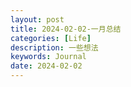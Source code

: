 ```yaml
---
layout: post
title: 2024-02-02-一月总结
categories: [Life]
description: 一些想法
keywords: Journal
date: 2024-02-02
---
```


